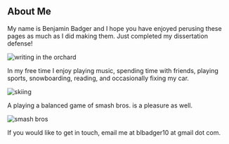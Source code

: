 ## About Me

My name is Benjamin Badger and I hope you have enjoyed perusing these pages as much as I did making them.  Just completed my dissertation defense!

![writing in the orchard]({{https://blbadger.github.io}}/misc_images/orchard.JPG)

In my free time I enjoy playing music, spending time with friends, playing sports, snowboarding, reading, and occasionally fixing my car. 

![skiing]({{https://blbadger.github.io}}/assets/images/skiing.jpg)

A playing a balanced game of smash bros. is a pleasure as well.

![smash bros]({{https://blbadger.github.io}}/assets/images/smash_bros.png)

If you would like to get in touch, email me at blbadger10 at  gmail dot com.









